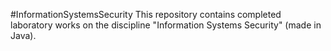 #InformationSystemsSecurity
This repository contains completed laboratory works on the discipline "Information Systems Security" (made in Java).
